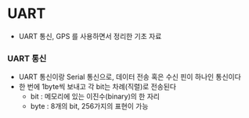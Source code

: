 # UART 

- UART 통신, GPS 를 사용하면서 정리한 기초 자료



### UART 통신

- UART 통신이랑 Serial 통신으로, 데이터 전송 혹은 수신 핀이 하나인 통신이다
- 한 번에 1byte씩 보내고 각 bit는 차례(직렬)로 전송된다
  - bit : 메모리에 있는 이진수(binary)의 한 자리
  - byte : 8개의 bit, 256가지의 표현이 가능